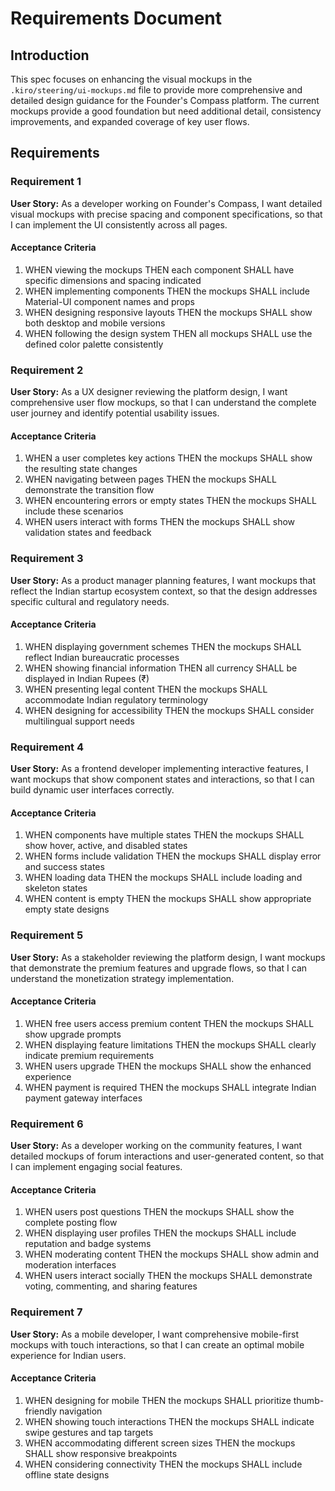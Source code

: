 # Requirements Document

## Introduction

This spec focuses on enhancing the visual mockups in the `.kiro/steering/ui-mockups.md` file to provide more comprehensive and detailed design guidance for the Founder's Compass platform. The current mockups provide a good foundation but need additional detail, consistency improvements, and expanded coverage of key user flows.

## Requirements

### Requirement 1

**User Story:** As a developer working on Founder's Compass, I want detailed visual mockups with precise spacing and component specifications, so that I can implement the UI consistently across all pages.

#### Acceptance Criteria

1. WHEN viewing the mockups THEN each component SHALL have specific dimensions and spacing indicated
2. WHEN implementing components THEN the mockups SHALL include Material-UI component names and props
3. WHEN designing responsive layouts THEN the mockups SHALL show both desktop and mobile versions
4. WHEN following the design system THEN all mockups SHALL use the defined color palette consistently

### Requirement 2

**User Story:** As a UX designer reviewing the platform design, I want comprehensive user flow mockups, so that I can understand the complete user journey and identify potential usability issues.

#### Acceptance Criteria

1. WHEN a user completes key actions THEN the mockups SHALL show the resulting state changes
2. WHEN navigating between pages THEN the mockups SHALL demonstrate the transition flow
3. WHEN encountering errors or empty states THEN the mockups SHALL include these scenarios
4. WHEN users interact with forms THEN the mockups SHALL show validation states and feedback

### Requirement 3

**User Story:** As a product manager planning features, I want mockups that reflect the Indian startup ecosystem context, so that the design addresses specific cultural and regulatory needs.

#### Acceptance Criteria

1. WHEN displaying government schemes THEN the mockups SHALL reflect Indian bureaucratic processes
2. WHEN showing financial information THEN all currency SHALL be displayed in Indian Rupees (₹)
3. WHEN presenting legal content THEN the mockups SHALL accommodate Indian regulatory terminology
4. WHEN designing for accessibility THEN the mockups SHALL consider multilingual support needs

### Requirement 4

**User Story:** As a frontend developer implementing interactive features, I want mockups that show component states and interactions, so that I can build dynamic user interfaces correctly.

#### Acceptance Criteria

1. WHEN components have multiple states THEN the mockups SHALL show hover, active, and disabled states
2. WHEN forms include validation THEN the mockups SHALL display error and success states
3. WHEN loading data THEN the mockups SHALL include loading and skeleton states
4. WHEN content is empty THEN the mockups SHALL show appropriate empty state designs

### Requirement 5

**User Story:** As a stakeholder reviewing the platform design, I want mockups that demonstrate the premium features and upgrade flows, so that I can understand the monetization strategy implementation.

#### Acceptance Criteria

1. WHEN free users access premium content THEN the mockups SHALL show upgrade prompts
2. WHEN displaying feature limitations THEN the mockups SHALL clearly indicate premium requirements
3. WHEN users upgrade THEN the mockups SHALL show the enhanced experience
4. WHEN payment is required THEN the mockups SHALL integrate Indian payment gateway interfaces

### Requirement 6

**User Story:** As a developer working on the community features, I want detailed mockups of forum interactions and user-generated content, so that I can implement engaging social features.

#### Acceptance Criteria

1. WHEN users post questions THEN the mockups SHALL show the complete posting flow
2. WHEN displaying user profiles THEN the mockups SHALL include reputation and badge systems
3. WHEN moderating content THEN the mockups SHALL show admin and moderation interfaces
4. WHEN users interact socially THEN the mockups SHALL demonstrate voting, commenting, and sharing features

### Requirement 7

**User Story:** As a mobile developer, I want comprehensive mobile-first mockups with touch interactions, so that I can create an optimal mobile experience for Indian users.

#### Acceptance Criteria

1. WHEN designing for mobile THEN the mockups SHALL prioritize thumb-friendly navigation
2. WHEN showing touch interactions THEN the mockups SHALL indicate swipe gestures and tap targets
3. WHEN accommodating different screen sizes THEN the mockups SHALL show responsive breakpoints
4. WHEN considering connectivity THEN the mockups SHALL include offline state designs